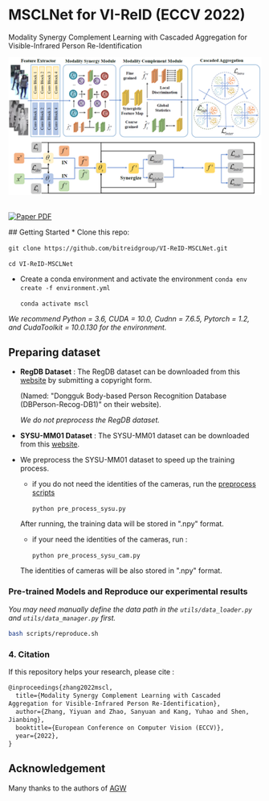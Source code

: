 # MSCLNet for VI-ReID (ECCV 2022)

Modality Synergy Complement Learning with Cascaded Aggregation for Visible-Infrared Person Re-Identification

<img src="asset/pipeline.png">
<p align="left">
  <br>
    <a href='https://www.ecva.net/papers/eccv_2022/papers_ECCV/papers/136740450.pdf'>
      <img src='https://img.shields.io/badge/Paper-PDF-green?style=flat&logo=arXiv&logoColor=green' alt='Paper PDF'>
    </a>
</p>
## Getting Started
* Clone this repo: 

  `git clone https://github.com/bitreidgroup/VI-ReID-MSCLNet.git`

  `cd VI-ReID-MSCLNet`

* Create a conda environment and activate the environment
  `conda env create -f environment.yml`  
  
  `conda activate mscl` 

*We recommend Python = 3.6, CUDA = 10.0, Cudnn = 7.6.5, Pytorch = 1.2, and CudaToolkit = 10.0.130 for the environment.* 

## Preparing dataset

- **RegDB Dataset** :  The RegDB dataset can be downloaded from this [website](http://dm.dongguk.edu/link.html) by submitting a copyright form.

  (Named: "Dongguk Body-based Person Recognition Database (DBPerson-Recog-DB1)" on their website).

 	*We do not preprocess the RegDB dataset.* 

- **SYSU-MM01 Dataset** :  The SYSU-MM01 dataset can be downloaded from this [website](http://isee.sysu.edu.cn/project/RGBIRReID.htm). 

- We preprocess the SYSU-MM01 dataset to speed up the training process.

  - if you do not need  the identities of the cameras, run the [preprocess scripts](https://github.com/mangye16/Cross-Modal-Re-ID-baseline/blob/master/pre_process_sysu.py)

    `python pre_process_sysu.py`  

  After running, the training data will be stored in ".npy" format.

  - if your need the identities of the cameras, run :

    `python pre_process_sysu_cam.py` 

  The identities of cameras will be also stored in ".npy" format.

### Pre-trained Models and Reproduce our experimental results

*You may need manually define the data path in the `utils/data_loader.py` and `utils/data_manager.py` first.*

  ```bash
bash scripts/reproduce.sh 
  ```

### 4. Citation

If this repository helps your research, please cite :

```
@inproceedings{zhang2022mscl,
  title={Modality Synergy Complement Learning with Cascaded Aggregation for Visible-Infrared Person Re-Identification},
  author={Zhang, Yiyuan and Zhao, Sanyuan and Kang, Yuhao and Shen, Jianbing},
  booktitle={European Conference on Computer Vision (ECCV)},
  year={2022},
}
```

## Acknowledgement
Many thanks to the authors of [AGW](https://github.com/mangye16/Cross-Modal-Re-ID-baseline)
